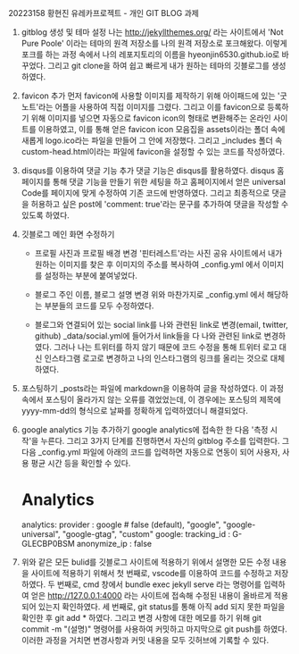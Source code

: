 20223158 황현진 
유레카프로젝트 - 개인 GIT BLOG 과제

1. gitblog 생성 및 테마 설정
    나는 http://jekyllthemes.org/ 라는 사이트에서 'Not Pure Poole' 이라는 테마의 원격 저장소를 나의 원격 저장소로 포크해왔다. 이렇게 포크를 하는 과정 속에서 나의 레포지토리의 이름을 hyeonjin6530.github.io로 바꾸었다. 그리고 git clone을 하여 쉽고 빠르게 내가 원하는 테마의 깃블로그를 생성하였다.

2. favicon 추가
    먼저 favicon에 사용할 이미지를 제작하기 위해 아이패드에 있는 '굿노트'라는 어플을 사용하여 직접 이미지를 그렸다. 
    그리고 이를 favicon으로 등록하기 위해 이미지를 넣으면 자동으로 favicon icon의 형태로 변환해주는 온라인 사이트를 이용하였고, 이를 통해 얻은 favicon icon 모음집을 assets이라는 폴더 속에 새롭게 logo.ico라는 파일을 만들어 그 안에 저장했다.
    그리고 _includes 폴더 속 custom-head.html이라는 파일에 favicon을 설정할 수 있는 코드를 작성하였다.

3. disqus를 이용하여 댓글 기능 추가
    댓글 기능은 disqus를 활용하였다. disqus 홈페이지를 통해 댓글 기능을 만들기 위한 세팅을 하고 홈페이지에서 얻은 universal Code를 페이지에 맞게 수정하여 기존 코드에 반영하였다. 그리고 최종적으로 댓글을 허용하고 싶은 post에 'comment: true'라는 문구를 추가하여 댓글을 작성할 수 있도록 하였다.

4. 깃블로그 메인 화면 수정하기
    - 프로필 사진과 프로필 배경 변경
      '핀터레스트'라는 사진 공유 사이트에서 내가 원하는 이미지를 찾은 후 이미지의 주소를 복사하여 _config.yml 에서 이미지를 설정하는 부분에 붙여넣었다.

    - 블로그 주인 이름, 블로그 설명 변경
       위와 마찬가지로 _config.yml 에서 해당하는 부분들의 코드를 모두 수정하였다.

    - 블로그와 연결되어 있는 social link를 나와 관련된 link로 변경(email, twitter, github)
       _data/social.yml에 들어가서 link들을 다 나와 관련된 link로 변경하였다. 그러나 나는 트위터를 하지 않기 때문에 코드 수정을 통해 트위터 로고 대신 인스타그램 로고로 변경하고 나의 인스타그램의 링크를 올리는 것으로 대체하였다.

5. 포스팅하기
    _posts라는 파일에 markdown을 이용하여 글을 작성하였다.
    이 과정 속에서 포스팅이 올라가지 않는 오류를 겪었었는데, 이 경우에는 포스팅의 제목에 yyyy-mm-dd의 형식으로 날짜를 정확하게 입력하였더니 해결되었다.

6. google analytics 기능 추가하기
    google analytics에 접속한 한 다음 '측정 시작'을 누른다. 그리고 3가지 단계를 진행하면서 자신의 gitblog 주소를 입력한다.
    그 다음 _config.yml 파일에 아래의 코드를 입력하면 자동으로 연동이 되어 사용자, 사용 평균 시간 등을 확인할 수 있다.
    # Analytics
    analytics:
    provider               : google
                            # false (default), "google", "google-universal", "google-gtag", "custom"
    google:
        tracking_id          : G-GLECBP0BSM
        anonymize_ip         : false 


7. 위와 같은 모든 bulid를 깃블로그 사이트에 적용하기
    위에서 설명한 모든 수정 내용을 사이트에 적용하기 위해서
    첫 번째로, vscode를 이용하여 코드를 수정하고 저장하였다.
    두 번째로, cmd 창에서 bundle exec jekyll serve 라는 명령어를 입력하여 얻은 http://127.0.0.1:4000 라는 사이트에 접속해 수정된 내용이 올바르게 적용되어 있는지 확인하였다.
    세 번째로, git status를 통해 아직 add 되지 못한 파일을 확인한 후 git add * 하였다. 그리고 변경 사항에 대한 메모를 하기 위해 git commit -m "(설명)" 명령어를 사용하여 커밋하고 마지막으로 git push를 하였다.
    이러한 과정을 거치면 변경사항과 커밋 내용을 모두 깃허브에 기록할 수 있다.